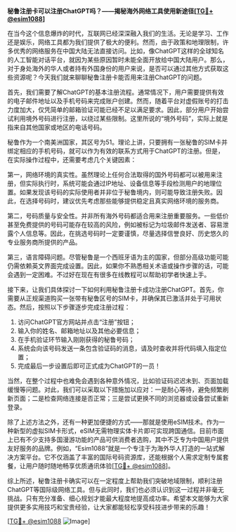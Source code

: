 **秘鲁注册卡可以注册ChatGPT吗？——揭秘海外网络工具使用新途径[[TG💪+ @esim1088](https://t.me/s/esim1088)]**

在当今这个信息爆炸的时代，互联网已经深深融入我们的生活。无论是学习、工作还是娱乐，网络工具都为我们提供了极大的便利。然而，由于政策和地理限制，许多优秀的网络服务在中国大陆无法直接访问。比如，像ChatGPT这样的全球知名的人工智能对话平台，就因为某些原因暂时未能全面开放给中国大陆用户。那么，对于身处海外的华人或者持有外国身份的用户来说，是否可以通过其他方式获取这些资源呢？今天我们就来聊聊秘鲁注册卡能否用来注册ChatGPT的问题。

首先，我们需要了解ChatGPT的基本注册流程。通常情况下，用户需要提供有效的电子邮件地址以及手机号码来完成账户创建。然而，随着平台对虚假账号的打击力度加大，仅凭简单的邮箱验证可能已经不足以满足要求。因此，部分用户开始尝试利用境外号码进行注册，以绕过某些限制。这里所说的“境外号码”，实际上就是指来自其他国家或地区的电话号码。

秘鲁作为一个南美洲国家，其区号为51。理论上讲，只要拥有一张秘鲁的SIM卡并绑定相应的手机号码，就可以作为有效的联系方式用于ChatGPT的注册。但是，在实际操作过程中，还需要考虑几个关键因素：

第一，网络环境的真实性。虽然理论上任何合法取得的国外号码都可以被用来注册，但实际执行时，系统可能会通过IP地址、设备信息等手段检测用户的地理位置。如果发现该号码的实际使用者并非位于秘鲁境内，则可能导致注册失败。因此，在选择号码时，建议优先考虑那些能够提供稳定且真实网络环境的服务商。

第二，号码质量与安全性。并非所有海外号码都适合用来注册重要服务。一些低价甚至免费提供的号码可能存在较高的风险，例如被标记为垃圾邮件发送者、容易泄露个人信息等。因此，在挑选号码时一定要谨慎，尽量选择信誉良好、历史悠久的专业服务商所提供的产品。

第三，语言障碍问题。尽管秘鲁是一个西班牙语为主的国家，但部分高级功能可能仍需依赖英文界面完成设置。因此，如果你不熟悉相关术语或操作步骤的话，可能会遇到一定困难。不过好在现在有很多在线教程可以帮助初学者快速上手。

接下来，让我们具体探讨一下如何利用秘鲁注册卡成功注册ChatGPT。首先，你需要从正规渠道购买一张带有秘鲁区号的SIM卡，并确保其已激活并处于可用状态。然后，按照以下步骤逐步完成注册过程：

1. 访问ChatGPT官方网站并点击“注册”按钮；
2. 输入你的姓名、邮箱地址以及其他必要信息；
3. 在手机验证环节输入刚刚获得的秘鲁号码；
4. 系统会向该号码发送一条包含验证码的消息，请及时查收并将代码填入指定位置；
5. 完成最后一步设置后即可正式成为ChatGPT的一员！

当然，在整个过程中也难免会遇到各种意外情况，比如验证码迟迟未到、页面加载缓慢等问题。对此，我们可以采取以下措施加以应对：一是耐心等待，避免频繁刷新页面；二是检查网络连接是否正常；三是尝试更换不同的浏览器或设备尝试重新登录。

除了上述方法之外，还有一种更加便捷的方式——那就是使用eSIM技术。作为一种新型的虚拟SIM卡形式，eSIM无需物理实体卡片即可实现跨国通信。目前市面上已有不少支持多国漫游功能的产品可供消费者选购，其中不乏专为中国用户提供友好服务的品牌。例如，“Esim1088”就是一个专注于为海外华人打造的一站式解决方案平台。它不仅涵盖了丰富的国际号码资源库，还能根据个人需求定制专属套餐，让用户随时随地畅享优质通讯体验[[TG💪+ @esim1088](https://t.me/s/esim1088)]。

综上所述，秘鲁注册卡确实可以在一定程度上帮助我们突破地域限制，顺利注册ChatGPT等国际级网络工具。但与此同时，我们也必须认识到这一过程并非毫无挑战。只有充分准备、细心规划才能最大程度地提高成功率。希望本文能够为大家提供更多实用技巧和宝贵经验，让大家都能轻松享受科技进步带来的乐趣！

[[TG💪+ @esim1088](https://t.me/s/esim1088) ![Image](https://i.postimg.cc/4NQfJmqS/Snipaste-2025-05-13-00-14-12.png)]
